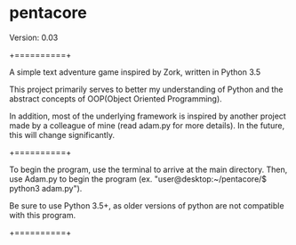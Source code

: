 # pentacore

Version: 0.03

+==========+

A simple text adventure game inspired by Zork, written in Python 3.5

This project primarily serves to better my understanding of Python and the abstract concepts of OOP(Object Oriented Programming).

In addition, most of the underlying framework is inspired by another project made by a colleague of mine (read adam.py for more details). In the future, this will change significantly.

+==========+

To begin the program, use the terminal to arrive at the main directory. Then, use Adam.py to begin the program (ex. "user@desktop:~/pentacore/$ python3 adam.py").

Be sure to use Python 3.5+, as older versions of python are not compatible with this program.

+==========+
